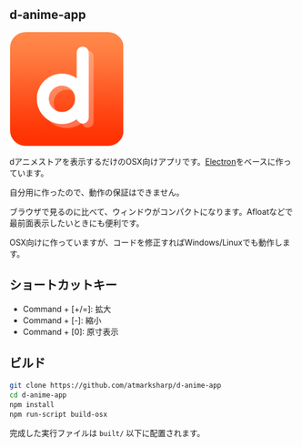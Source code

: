 ## d-anime-app

<img src="https://raw.githubusercontent.com/atmarksharp/d-anime-app/master/icon.png" alt="icon" style="max-width: 200px;"/>

dアニメストアを表示するだけのOSX向けアプリです。[Electron](http://electron.atom.io/)をベースに作っています。

自分用に作ったので、動作の保証はできません。

ブラウザで見るのに比べて、ウィンドウがコンパクトになります。Afloatなどで最前面表示したいときにも便利です。

OSX向けに作っていますが、コードを修正すればWindows/Linuxでも動作します。

## ショートカットキー

- Command + [+/=]: 拡大
- Command + [-]: 縮小
- Command + [0]: 原寸表示

## ビルド

```bash
git clone https://github.com/atmarksharp/d-anime-app
cd d-anime-app
npm install
npm run-script build-osx
```

完成した実行ファイルは `built/` 以下に配置されます。
